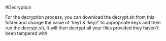 #Decryption

For the decryption process, you can download the decrypt.sh from this folder and change the value of 'key1 & 'key2' to appropriate keys and then run the decrypt.sh, It will then decrypt all your files provided they haven't been tampered with

